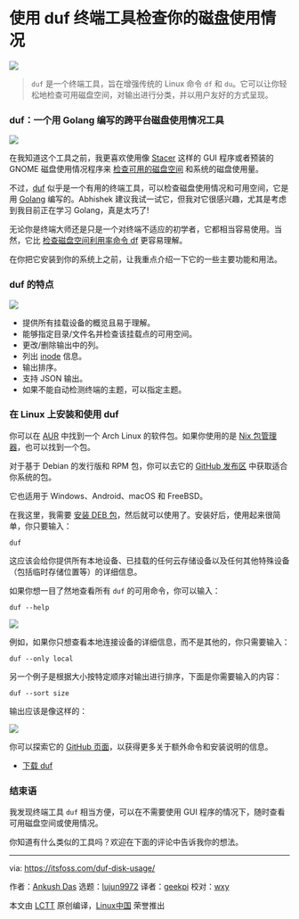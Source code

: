 [#]: collector: (lujun9972)
[#]: translator: (geekpi)
[#]: reviewer: (wxy)
[#]: publisher: ( )
[#]: url: ( )
[#]: subject: (Check Your Disk Usage Using ‘duf’ Terminal Tool [Friendly Alternative to du and df commands])
[#]: via: (https://itsfoss.com/duf-disk-usage/)
[#]: author: (Ankush Das https://itsfoss.com/author/ankush/)

使用 duf 终端工具检查你的磁盘使用情况
======

![](https://img.linux.net.cn/data/attachment/album/202103/01/091533qkx95xomkzfmsdxo.jpg)

> `duf` 是一个终端工具，旨在增强传统的 Linux 命令 `df` 和 `du`。它可以让你轻松地检查可用磁盘空间，对输出进行分类，并以用户友好的方式呈现。

### duf：一个用 Golang 编写的跨平台磁盘使用情况工具

![][1]

在我知道这个工具之前，我更喜欢使用像 [Stacer][2] 这样的 GUI 程序或者预装的 GNOME 磁盘使用情况程序来 [检查可用的磁盘空间][3] 和系统的磁盘使用量。

不过，[duf][4] 似乎是一个有用的终端工具，可以检查磁盘使用情况和可用空间，它是用 [Golang][5] 编写的。Abhishek 建议我试一试它，但我对它很感兴趣，尤其是考虑到我目前正在学习 Golang，真是太巧了!

无论你是终端大师还是只是一个对终端不适应的初学者，它都相当容易使用。当然，它比 [检查磁盘空间利用率命令 df][6] 更容易理解。

在你把它安装到你的系统上之前，让我重点介绍一下它的一些主要功能和用法。

### duf 的特点

![][7]

  * 提供所有挂载设备的概览且易于理解。
  * 能够指定目录/文件名并检查该挂载点的可用空间。
  * 更改/删除输出中的列。
  * 列出 [inode][8] 信息。
  * 输出排序。
  * 支持 JSON 输出。
  * 如果不能自动检测终端的主题，可以指定主题。

### 在 Linux 上安装和使用 duf

你可以在 [AUR][9] 中找到一个 Arch Linux 的软件包。如果你使用的是 [Nix 包管理器][10]，也可以找到一个包。

对于基于 Debian 的发行版和 RPM 包，你可以去它的 [GitHub 发布区][11] 中获取适合你系统的包。

它也适用于 Windows、Android、macOS 和 FreeBSD。

在我这里，我需要 [安装 DEB 包][12]，然后就可以使用了。安装好后，使用起来很简单，你只要输入：

```
duf
```

这应该会给你提供所有本地设备、已挂载的任何云存储设备以及任何其他特殊设备（包括临时存储位置等）的详细信息。

如果你想一目了然地查看所有 `duf` 的可用命令，你可以输入：

```
duf --help
```

![][13]

例如，如果你只想查看本地连接设备的详细信息，而不是其他的，你只需要输入：

```
duf --only local
```

另一个例子是根据大小按特定顺序对输出进行排序，下面是你需要输入的内容：

```
duf --sort size
```

输出应该是像这样的：

![][14]

你可以探索它的 [GitHub 页面][4]，以获得更多关于额外命令和安装说明的信息。

- [下载 duf][4]

### 结束语

我发现终端工具 `duf` 相当方便，可以在不需要使用 GUI 程序的情况下，随时查看可用磁盘空间或使用情况。

你知道有什么类似的工具吗？欢迎在下面的评论中告诉我你的想法。

--------------------------------------------------------------------------------

via: https://itsfoss.com/duf-disk-usage/

作者：[Ankush Das][a]
选题：[lujun9972][b]
译者：[geekpi](https://github.com/geekpi)
校对：[wxy](https://github.com/wxy)

本文由 [LCTT](https://github.com/LCTT/TranslateProject) 原创编译，[Linux中国](https://linux.cn/) 荣誉推出

[a]: https://itsfoss.com/author/ankush/
[b]: https://github.com/lujun9972
[1]: https://i0.wp.com/itsfoss.com/wp-content/uploads/2021/02/duf-screenshot.jpg?resize=800%2C481&ssl=1
[2]: https://itsfoss.com/optimize-ubuntu-stacer/
[3]: https://itsfoss.com/check-free-disk-space-linux/
[4]: https://github.com/muesli/duf
[5]: https://golang.org/
[6]: https://linuxhandbook.com/df-command/
[7]: https://i2.wp.com/itsfoss.com/wp-content/uploads/2021/02/duf-local.jpg?resize=800%2C195&ssl=1
[8]: https://linuxhandbook.com/inode-linux/
[9]: https://itsfoss.com/aur-arch-linux/
[10]: https://github.com/NixOS/nixpkgs
[11]: https://github.com/muesli/duf/releases
[12]: https://itsfoss.com/install-deb-files-ubuntu/
[13]: https://i1.wp.com/itsfoss.com/wp-content/uploads/2021/02/duf-commands.jpg?resize=800%2C443&ssl=1
[14]: https://i0.wp.com/itsfoss.com/wp-content/uploads/2021/02/duf-sort-example.jpg?resize=800%2C365&ssl=1
